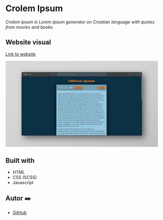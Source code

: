 # Crolem Ipsum
_Crolem ipsum is Lorem ipsum generator on Croatian language with quotes from movies and books._

## Website visual

[Link to website](https://https://simetap.github.io/crolem-ipsum/)

![1](https://github.com/SimetaP/crolem-ipsum/blob/main/readme_photo.png)

## Built with
 * HTML
 * CSS (SCSS)
 * Javascript

## Autor ✒️

 * [GitHub](https://github.com/simetap)
